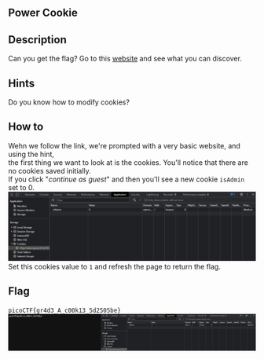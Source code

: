 ## Power Cookie

## Description
Can you get the flag?
Go to this [website](http://saturn.picoctf.net:55287/) and see what you can discover.

## Hints
Do you know how to modify cookies?

## How to
Wehn we follow the link, we're prompted with a very basic website, and using the hint, <br>
the first thing we want to look at is the cookies. You'll notice that there are no cookies saved initially. <br>
If you click "*continue as guest*" and then you'll see a new cookie `isAdmin` set to 0. <br>
![cookie](./cookie.PNG) <br>
Set this cookies value to `1` and refresh the page to return the flag.

## Flag
`picoCTF{gr4d3_A_c00k13_5d2505be}` <br>
![flag](./flag.PNG)
